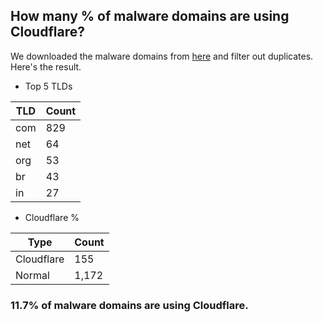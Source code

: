 ## How many % of malware domains are using Cloudflare?


We downloaded the malware domains from [here](https://urlhaus.abuse.ch) and filter out duplicates.
Here's the result.


[//]: # (start replacement)


- Top 5 TLDs

| TLD | Count |
| --- | --- |
| com | 829 |
| net | 64 |
| org | 53 |
| br | 43 |
| in | 27 |


- Cloudflare %

| Type | Count |
| --- | --- |
| Cloudflare | 155 |
| Normal | 1,172 |


### 11.7% of malware domains are using Cloudflare.
